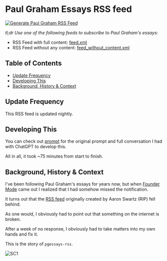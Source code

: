 # Paul Graham Essays RSS feed <!-- omit in toc -->

[![Generate Paul Graham RSS Feed](https://github.com/Olshansk/pgessays-rss/actions/workflows/rss.yml/badge.svg?branch=main)](https://github.com/Olshansk/pgessays-rss/actions/workflows/rss.yml)

_tl;dr Use one of the following feeds to subscribe to Paul Graham's essays:_

- RSS Feed with full content: [feed.xml](https://raw.githubusercontent.com/olshansk/pgessays-rss/main/feed.xml)
- RSS Feed without any content: [feed_without_content.xml](https://raw.githubusercontent.com/olshansk/pgessays-rss/main/feed_without_content.xml)

## Table of Contents <!-- omit in toc -->

- [Update Frequency](#update-frequency)
- [Developing This](#developing-this)
- [Background, History \& Context](#background-history--context)

## Update Frequency

This RSS feed is updated nightly.

## Developing This

You can check out [prompt](./prompt.md) for the original prompt and full conversation I had with ChatGPT to develop this.

All in all, it took ~75 minutes from start to finish.

## Background, History & Context

I've been following Paul Graham's essays for years now, but when
[Founder Mode](https://paulgraham.com/foundermode.html) came out I realized that
I had somehow missed the notification.

It turns out that the [RSS feed](https://paulgraham.com/rss.html) originally created by Aaron Swartz (RIP) fell behind.

As one would, I obviously had to point out that something on the internet is broken.

After a week of no response, I obviously had to take matters into my own hands and fix it.

This is the story of `pgessays-rss`.

![SC1](https://github.com/user-attachments/assets/47993ca5-d793-45da-9540-18b2b3d0e4f3)
